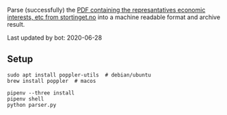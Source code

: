 Parse (successfully) the [PDF containing the represantatives economic interests, etc from stortinget.no](https://www.stortinget.no/no/Stortinget-og-demokratiet/Representantene/Okonomiske-interesser/) into a machine readable format and archive result.

Last updated by bot: 2020-06-28

## Setup
    sudo apt install poppler-utils  # debian/ubuntu
    brew install poppler  # macos

    pipenv --three install
    pipenv shell
    python parser.py

